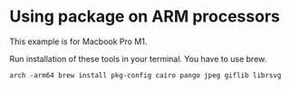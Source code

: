 # Using package on ARM processors

This example is for Macbook Pro M1.

Run installation of these tools in your terminal.
You have to use brew.

```
arch -arm64 brew install pkg-config cairo pango jpeg giflib librsvg
```
